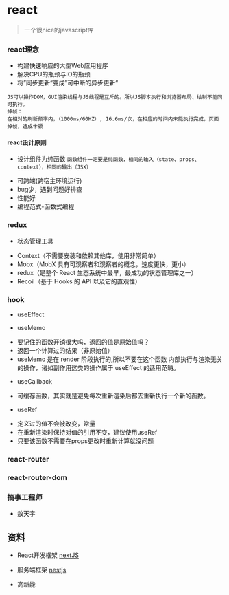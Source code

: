 # react

> 一个很nice的javascript库

### react理念
- 构建快速响应的大型Web应用程序
- 解决CPU的瓶颈与IO的瓶颈
- 将”同步更新“变成”可中断的异步更新“
```
JS可以操作DOM，GUI渲染线程与JS线程是互斥的。所以JS脚本执行和浏览器布局、绘制不能同时执行。
掉帧：
在相对的刷新频率内，（1000ms/60HZ）, 16.6ms/次，在相应的时间内未能执行完成，页面掉帧，造成卡顿
```

#### react设计原则
+ 设计组件为纯函数
```函数组件一定要是纯函数，相同的输入（state、props、context），相同的输出（JSX）```
- 可跨端(跨宿主环境运行)
- bug少，遇到问题好排查 
- 性能好
- 编程范式-函数式编程

### redux

+ 状态管理工具
- Context（不需要安装和依赖其他库，使用非常简单）
- Mobx（MobX 具有可观察者和观察者的概念，速度更快，更小）
- redux（是整个 React 生态系统中最早，最成功的状态管理库之一）
- Recoil（基于 Hooks 的 API 以及它的直观性）

### hook

+ useEffect

+ useMemo
 - 要记住的函数开销很大吗，返回的值是原始值吗？
 - 返回一个计算过的结果（非原始值）
 - useMemo 是在 render 阶段执行的,所以不要在这个函数
   内部执行与渲染无关的操作，诸如副作用这类的操作属于 useEffect 的适用范畴。

+ useCallback
 - 可缓存函数，其实就是避免每次重新渲染后都去重新执行一个新的函数。

+ useRef
 - 定义过的值不会被改变，常量
 - 在重新渲染时保持对值的引用不变，建议使用useRef
 - 只要该函数不需要在props更改时重新计算就没问题

### react-router

### react-router-dom

### 搞事工程师
+ 敖天宇


## 资料
+ React开发框架
  [nextJS](https://www.nextjs.cn/)
  
+ 服务端框架
   [nestjs](https://docs.nestjs.cn/9/firststeps)
  
+ 高新能

